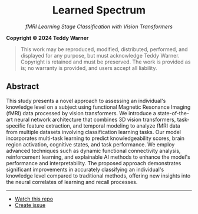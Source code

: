 <h1 align="center">
Learned Spectrum
</h1>

<p align="center">
<em>fMRI Learning Stage Classification with Vision Transformers</em>
</p>

**Copyright © 2024 Teddy Warner**
> This work may be reproduced, modified, distributed, performed, and displayed for any purpose,
> but must acknowledge Teddy Warner. Copyright is retained and must be preserved. 
> The work is provided as is; no warranty is provided, and users accept all liability.

## Abstract
This study presents a novel approach to assessing an individual's knowledge level on a subject using functional Magnetic Resonance Imaging (fMRI) data processed by vision transformers. We introduce a state-of-the-art neural network architecture that combines 3D vision transformers, task-specific feature extraction, and temporal modeling to analyze fMRI data from multiple datasets involving classification learning tasks. Our model incorporates multi-task learning to predict knowledgeability scores, brain region activation, cognitive states, and task performance. We employ advanced techniques such as dynamic functional connectivity analysis, reinforcement learning, and explainable AI methods to enhance the model's performance and interpretability. The proposed approach demonstrates significant improvements in accurately classifying an individual's knowledge level compared to traditional methods, offering new insights into the neural correlates of learning and recall processes.



---
- [Watch this repo](https://github.com/Twarner491/learnedSpectrum/subscription)
- [Create issue](https://github.com/Twarner491/learnedSpectrum/issues/new)
